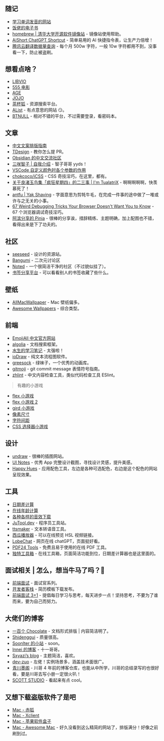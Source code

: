 ## 随记

- [学习单词发音的网站](https://zh.forvo.com)
- [饭佬的电子书](https://github.com/Simon-He95/awesome-collections/tree/main/book)
- [homebrew | 清华大学开源软件镜像站](https://mirrors.tuna.tsinghua.edu.cn/help/homebrew/) - 镜像站使用帮助。
- [AiShort ChatGPT Shortcut](https://www.aishort.top) - 简单易用的 AI 快捷指令表，让生产力倍增！
- [腾讯云翻译数据量查询](https://console.cloud.tencent.com/tmt) - 每个月 500w 字符，一般 10w 字符都用不到，没事看一下，防止被盗刷。

## 想看点啥？

- [LIBVIO](https://www.libvio.me/)
- [555 电影](https://zhenfanjixie.com/)
- [AGE](https://www.agedm.tv/)
- [JOJO](https://app.syrme.top/)
- [茶杯狐](https://cupfox.app/) - 资源搜索平台。
- [AList](https://drive.oevery.me/) - 有点意思的网站 😏。
- [BTNULL](https://www.btnull.org/) - 相对不错的平台，不过需要登录，看密码本。

## 文章

- [中文文案排版指南](https://github.com/sparanoid/chinese-copywriting-guidelines)
- [TDesign](https://tdesign.tencent.com/about/contributing) - 教你怎么提 PR。
- [Obsidian 的中文交流社区](https://forum-zh.obsidian.md)
- [三咲智子 | 自我介绍](https://gist.github.com/sxzz/2ffb940cbc472e4e7a3ef9479a170e6f) - 智子哥哥 yyds！
- [VSCode 自定义颜色时各个参数的作用](https://blog.csdn.net/qq_35333978/article/details/121876103)
- [chokcoco/iCSS](https://github.com/chokcoco/iCSS) - CSS 奇技淫巧，在这里，都有。
- [关于良渚玉鸟集「疯狂星期四」的二三事 | I'm TualatriX](https://imtx.me/blog/birland-crazy-thursday/) - 啊啊啊啊啊，快羡慕死了！
- [antfu | Yak Shaving](https://antfu.me/posts/about-yak-shaving-zh) - 字面意思为剪牦牛毛，在完成一件事的途中做了一堆或许与之无关的小事。
- [67 Weird Debugging Tricks Your Browser Doesn't Want You to Know](https://alan.norbauer.com/articles/browser-debugging-tricks) - 67 个浏览器调试奇技淫巧。
- [阿滨分享的 Pinia](https://tourmaline-lawyer-574.notion.site/Pinia-9c5d49fd3e08479b88bf3272321b3011) - 很棒的分享诶，措辞精练、主题明确，加上配图也不错，看得出来是下了功夫的。

## 社区

- [seeseed](https://www.seeseed.com/) - 设计的资源站。
- [Bangumi](http://bangumi.tv/) - 二次元讨论区
- [Noted](https://n.td/) - 一个很简洁干净的社区（不过貌似挂了）。
- [书签分享平台](https://roam.mixcm.com) - 可以看看别人的书签收藏了些什么。

## 壁纸

- [AllMacWallpaper](https://www.allmacwallpaper.com) - Mac 壁纸偏多。
- [Awesome Wallpapers](https://wallhaven.cc) - 综合类型。

## 前端

- [EmojiAll 中文官方网站](https://www.emojiall.com/zh-hans)
- [algolia](https://www.algolia.com/doc/) - 文档搜索框架。
- [水生的学习笔记](https://github.com/galaxy-s10/study-books) - 太强啦！
- [ioDraw](https://www.iodraw.com/textflow#/) - 纯文本流程图软件。
- [greesock](https://greensock.com) - 绿袜子，一个优秀的动画库。
- [gitmoji](https://gitmoji.dev/) - git commit message 表情符号指南。
- [zhlint](https://jinjiang.dev/zhlint/) - 中文内容检查工具，类似代码检查工具 ESlint。

> 有趣的小游戏

- [flex 小游戏](https://flexboxfroggy.com)
- [flex 小游戏 2](http://www.flexboxdefense.com)
- [gird 小游戏](https://cssgridgarden.com)
- [像素尺寸](https://pixact.ly)
- [字符间距](https://type.method.ac)
- [CSS 选择器小游戏](http://cssdiner.com)

## 设计

- [undraw](https://undraw.co/illustrations) - 很棒的插图网站。
- [UI Notes](https://uinotes.com) - 优秀 App 完整设计截图，寻找设计灵感，提升美感。
- [Happy Hues](https://www.happyhues.co/palettes/17) - 应用配色工具，左边是各种可选配色，右边是这个配色的网站呈现效果。

## 工具

- [日期差计算](https://www.dute.org/date-diff?ref=search)
- [在线年龄计算](https://uutool.cn/birth/)
- [各种各样的音效下载](https://taira-komori.jpn.org/daily01cn.html)
- [JuTool.dev](https://jutool.dev/) - 程序员工具站。
- [ttsmaker](https://ttsmaker.com/zh-cn) - 文本转语音工具。
- [西瓜播放器](https://v2.h5player.bytedance.com/generate/) - 可以在线预览 HSL 视频链接。
- [LobeChat](https://chatgpt.htcube.top/) - 网页在线 chatGPT，页面挺好看。
- [PDF24 Tools](https://tools.pdf24.org/zh/) - 免费且易于使用的在线 PDF 工具。
- [独特工具箱](https://www.dute.org/) - 在线工具箱，页面简洁功能到位，日期差计算器也是这里面的。

## 面试相关 | 怎么，想当牛马了吗？🥰

- [前端面试](https://vue3js.cn/interview/) - 面试官系列。
- [开发者客栈](https://www.developers.pub/resume) - 简历模板下载发布。
- [前端面试 3+1](http://www.h-camel.com/index.html) - 提倡每日学习与思考，每天进步一点！坚持思考，不要为了谁而来，要为自己而努力。

## 大佬们的博客

- [一百个 Chocolate](https://chodocs.cn) - 文档形式排版 | 内容简洁明了。
- [Shidenggui](https://shidenggui.com/) - 质量很高。
- [SoonIter 的小站](https://sooniter.site/) - soon。
- [Innei 的博客](https://innei.in/) - 十一哥哥。
- [Sxyazi’s blog](https://sxyz.blog/) - 主题简洁，喜欢。
- [dev-zuo](http://f.zuo11.com/) - 左佬！实例场景多，涵盖技术面很广。
- [青川墨阁](https://github.com/ShenQingchuan/Blog-Books) - 川哥 4 年前的博客仓库，也能从中所学，川哥的总结录写的也很好看，要是川哥去写小册一定很火叭！
- [SCOTT STUDIO](https://blog.scott-studio.cn/) - 看起来有点 cool。

## 又想下载盗版软件了是吧

- [Mac - 赤狐](https://www.foxmac.com/)
- [Mac - Xclient](https://xclient.info/)
- [Mac - 苹果软件盒子](https://www.macappbox.com/)
- [Mac - Awesome Mac](https://wangchujiang.com/awesome-mac/README-zh.html) - 好久没看到这么精简的网站了，排版满分！好像之前刷到过。
